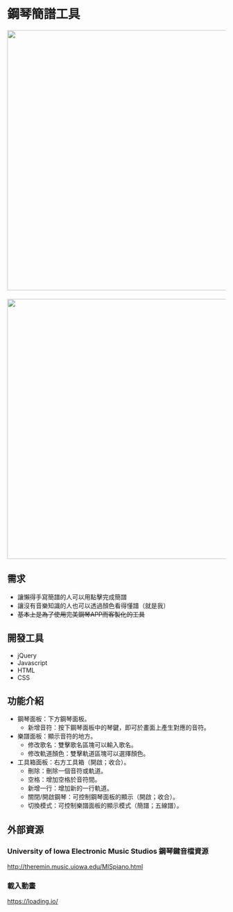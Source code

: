 ﻿# 鋼琴簡譜工具
<img src="https://i.imgur.com/AXnU5WV.png" width="600" style="padding-bottom: 20px;">

<img src="https://i.imgur.com/9kKutZL.png" width="600">

## 需求
* 讓懶得手寫簡譜的人可以用點擊完成簡譜
* 讓沒有音樂知識的人也可以透過顏色看得懂譜（就是我）
* ~~基本上是為了使用完美鋼琴APP而客製化的工具~~

## 開發工具
* jQuery
* Javascript
* HTML
* CSS

## 功能介紹
* 鋼琴面板：下方鋼琴面板。
    * 新增音符：按下鋼琴面板中的琴鍵，即可於畫面上產生對應的音符。
* 樂譜面板：顯示音符的地方。
    * 修改歌名：雙擊歌名區塊可以輸入歌名。
    * 修改軌道顏色：雙擊軌道區塊可以選擇顏色。
* 工具箱面板：右方工具箱（開啟；收合）。
    * 刪除：刪除一個音符或軌道。
    * 空格：增加空格於音符間。
    * 新增一行：增加新的一行軌道。
    * 關閉/開啟鋼琴：可控制鋼琴面板的顯示（開啟；收合）。
    * 切換模式：可控制樂譜面板的顯示模式（簡譜；五線譜）。


## 外部資源
### University of Iowa Electronic Music Studios 鋼琴鍵音檔資源
http://theremin.music.uiowa.edu/MISpiano.html

### 載入動畫
https://loading.io/